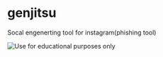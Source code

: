 # genjitsu
Socal engenerting tool for instagram(phishing tool)

![Use for educational purposes only](https://64.media.tumblr.com/d8ede998d0e7373354490978e50cbbd4/tumblr_osszmdNpUL1vz54q7o8_540.gifv)
